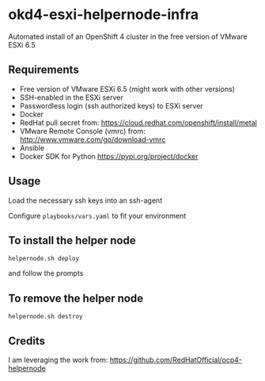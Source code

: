 # okd4-esxi-helpernode-infra

Automated install of an OpenShift 4 cluster in the free version of VMware ESXi 6.5


## Requirements

- Free version of VMware ESXi 6.5 (might work with other versions)
- SSH-enabled in the ESXi server
- Passwordless login (ssh authorized keys) to ESXi server
- Docker
- RedHat pull secret from: https://cloud.redhat.com/openshift/install/metal
- VMware Remote Console (vmrc) from: http://www.vmware.com/go/download-vmrc
- Ansible
- Docker SDK for Python https://pypi.org/project/docker



## Usage
Load the necessary ssh keys into an ssh-agent

Configure `playbooks/vars.yaml` to fit your environment

## To install the helper node

`helpernode.sh deploy`

and follow the prompts

## To remove the helper node

`helpernode.sh destroy`


## Credits
I am leveraging the work from: https://github.com/RedHatOfficial/ocp4-helpernode

